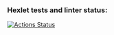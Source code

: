 ### Hexlet tests and linter status:
[![Actions Status](https://github.com/vishenkov/rails-project-63/workflows/main.yml/badge.svg)](https://github.com/vishenkov/rails-project-63/actions)